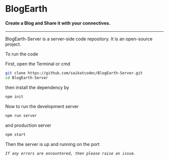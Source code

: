 # BlogEarth

#### Create a Blog and Share it with your connectives.

***

BlogEarth-Server is a server-side code repository. It is an open-source project.

To run the code

First, open the Terminal or cmd

```bash
git clone https://github.com/saikatcodec/BlogEarth-Server.git
cd BlogEarth-Server
```

then install the dependency by

```bash
npm init
```

Now to run the development server

```bash
npm run server
```

and production server

```txt
npm start
```

Then the server is up and running on the port

*`If any errors are encountered, then please raise an issue.`*
